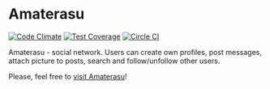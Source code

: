 # Amaterasu

[![Code Climate](https://codeclimate.com/github/mzelenyuk/Amaterasu/badges/gpa.svg)](https://codeclimate.com/github/mzelenyuk/Amaterasu)
[![Test Coverage](https://codeclimate.com/github/mzelenyuk/Amaterasu/badges/coverage.svg)](https://codeclimate.com/github/mzelenyuk/Amaterasu/coverage)
[![Circle CI](https://circleci.com/gh/mzelenyuk/Amaterasu/tree/master.svg?style=svg&circle-token=b842fa05e44f737e67eec4e5918c366dc348e1f2)](https://circleci.com/gh/mzelenyuk/Amaterasu/tree/master)

Amaterasu - social network. Users can create own profiles, post messages,
attach picture to posts, search and follow/unfollow other users.

Please, feel free to [visit Amaterasu](https://rocky-stream-1669.herokuapp.com/)!
